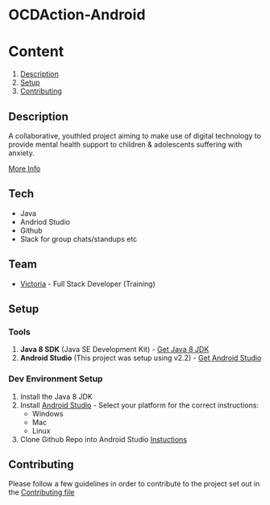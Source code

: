 # OCDAction-Android
# Content

1. [Description](#description)
2. [Setup](#setup)
3. [Contributing](#contributing)


## Description
A collaborative, youth­led project aiming to make use of digital technology to provide mental health support to children & adolescents suffering with anxiety.

[More Info](https://github.com/womenhackfornonprofits/whfnp-wiki/wiki/Current-Projects#ocd-action)


## Tech
- Java
- Andriod Studio
- Github
- Slack for group chats/standups etc

## Team
- [Victoria](https://github.com/VAO11) - Full Stack Developer (Training)
 
## Setup
### Tools
1. **Java 8 SDK** (Java SE Development Kit) - [Get Java 8 JDK](http://www.oracle.com/technetwork/java/javase/downloads/index.html)
2. **Android Studio** (This project was setup using v2.2) - [Get Android Studio](https://developer.android.com/develop/index.html)

### Dev Environment Setup
1. Install the Java 8 JDK
2. Install [Android Studio](https://developer.android.com/studio/install.html?pkg=studio) - Select your platform for the correct instructions:
   - Windows          
   - Mac
   - Linux
3. Clone Github Repo into Android Studio [Instuctions](https://youtu.be/VEM-IEG9SXs)

## Contributing
Please follow a few guidelines in order to contribute to the project set out in the [Contributing file](https://github.com/womenhackfornonprofits/ocdaction/blob/master/CONTRIBUTING.md)
